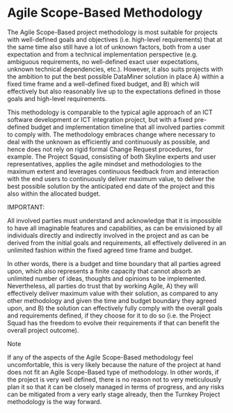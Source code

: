 # Agile Scope-Based Methodology

The Agile Scope-Based project methodology is most suitable for projects with well-defined goals and objectives (i.e. high-level requirements) that at the same time also still have a lot of unknown factors, both from a user expectation and from a technical implementation perspective (e.g. ambiguous requirements, no well-defined exact user expectations, unknown technical dependencies, etc.). However, it also suits projects with the ambition to put the best possible DataMiner solution in place A) within a fixed time frame and a well-defined fixed budget, and B) which will effectively but also reasonably live up to the expectations defined in those goals and high-level requirements.

This methodology is comparable to the typical agile approach of an ICT software development or ICT integration project, but with a fixed pre-defined budget and implementation timeline that all involved parties commit to comply with. The methodology embraces change where necessary to deal with the unknown as efficiently and continuously as possible, and hence does not rely on rigid formal Change Request procedures, for example. The Project Squad, consisting of both Skyline experts and user representatives, applies the agile mindset and methodologies to the maximum extent and leverages continuous feedback from and interaction with the end users to continuously deliver maximum value, to deliver the best possible solution by the anticipated end date of the project and this also within the allocated budget.  

IMPORTANT:

All involved parties must understand and acknowledge that it is impossible to have all imaginable features and capabilities, as can be envisioned by all individuals directly and indirectly involved in the project and as can be derived from the initial goals and requirements, all effectively delivered in an unlimited fashion within the fixed agreed time frame and budget.  

In other words, there is a budget and time boundary that all parties agreed upon, which also represents a finite capacity that cannot absorb an unlimited number of ideas, thoughts and opinions to be implemented. Nevertheless, all parties do trust that by working Agile, A) they will effectively deliver maximum value with their solution, as compared to any other methodology and given the time and budget boundary they agreed upon, and B) the solution can effectively fully comply with the overall goals and requirements defined, if they choose for it to do so (i.e. the Project Squad has the freedom to evolve their requirements if that can benefit the overall project outcome).

> [!NOTE]
> If any of the aspects of the Agile Scope-Based methodology feel uncomfortable, this is very likely because the nature of the project at hand does not fit an Agile Scope-Based type of methodology. In other words, if the project is very well defined, there is no reason not to very meticulously plan it so that it can be closely managed in terms of progress, and any risks can be mitigated from a very early stage already, then the Turnkey Project methodology is the way forward.
